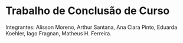 # Trabalho de Conclusão de Curso
Integrantes: Alisson Moreno, Arthur Santana, Ana Clara Pinto, Eduarda Koehler, Iago Fragnan, Matheus H. Ferreira. 
